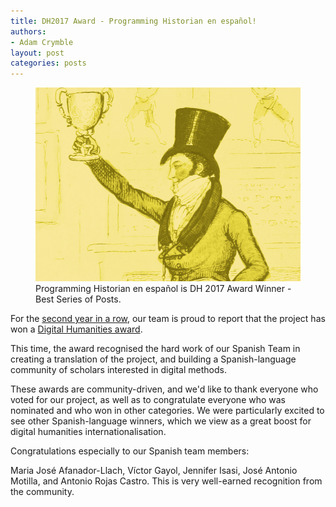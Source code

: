 ```yaml
---
title: DH2017 Award - Programming Historian en español!
authors:
- Adam Crymble
layout: post
categories: posts
---
```


<p><figure><a href="/posts/dh-award-2016"><img src="/images/blog/dh-award-2016/dh-award-2016.png" alt=""/></a><figcaption>
    Programming Historian en español is DH 2017 Award Winner - Best Series of Posts.</figcaption></figure></p>

For the [second year in a row](/posts/dh-award-2016), our team is proud to report that the project has won a [Digital Humanities award](http://dhawards.org/dhawards2017/results/).

This time, the award recognised the hard work of our Spanish Team in creating a translation of the project, and building a Spanish-language community of scholars interested in digital methods.

These awards are community-driven, and we'd like to thank everyone who voted for our project, as well as to congratulate everyone who was nominated and who won in other categories. We were particularly excited to see other Spanish-language winners, which we view as a great boost for digital humanities internationalisation.

Congratulations especially to our Spanish team members:

Maria José Afanador-Llach, Víctor Gayol, Jennifer Isasi, José Antonio Motilla, and Antonio Rojas Castro. This is very well-earned recognition from the community.
